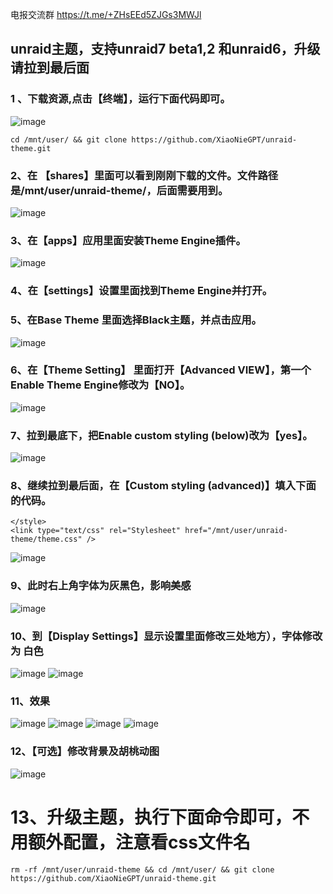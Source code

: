 电报交流群 https://t.me/+ZHsEEd5ZJGs3MWJl

## unraid主题，支持unraid7 beta1,2 和unraid6，升级请拉到最后面
### 1 、下载资源,点击【终端】，运行下面代码即可。
![image](https://github.com/XiaoNieGPT/unraid-theme/assets/22927944/0a5224a5-f3fe-4ba5-977b-acb1ef767628)
```
cd /mnt/user/ && git clone https://github.com/XiaoNieGPT/unraid-theme.git
```
### 2、在 【shares】里面可以看到刚刚下载的文件。文件路径是/mnt/user/unraid-theme/，后面需要用到。
![image](https://github.com/XiaoNieGPT/unraid-theme/assets/22927944/a7a15b1a-8bca-4d52-9916-aecdb78c4917)
### 3、在【apps】应用里面安装Theme Engine插件。
![image](https://github.com/XiaoNieGPT/unraid-theme/assets/22927944/a1e8b844-c4b3-46a3-ae5d-e72bb94b4b49)
### 4、在【settings】设置里面找到Theme Engine并打开。
### 5、在Base Theme 里面选择Black主题，并点击应用。
![image](https://github.com/XiaoNieGPT/unraid-theme/assets/22927944/49d0edb8-68e5-45aa-a6c9-e75ee2150661)
### 6、在【Theme Setting】 里面打开【Advanced VIEW】，第一个Enable Theme Engine修改为【NO】。
![image](https://github.com/XiaoNieGPT/unraid-theme/assets/22927944/37ea54ba-b8d6-4438-bda8-c7284b1f0a9d)
### 7、拉到最底下，把Enable custom styling (below)改为【yes】。
![image](https://github.com/XiaoNieGPT/unraid-theme/assets/22927944/e8f31b42-20aa-4027-8aca-140a53495091)
### 8、继续拉到最后面，在【Custom styling (advanced)】填入下面的代码。

```
</style>
<link type="text/css" rel="Stylesheet" href="/mnt/user/unraid-theme/theme.css" />
```

![image](https://github.com/XiaoNieGPT/unraid-theme/assets/22927944/9f928eae-adfd-4a3d-b263-3f805d3188c6)
### 9、此时右上角字体为灰黑色，影响美感
![image](https://github.com/XiaoNieGPT/unraid-theme/assets/22927944/997b0410-ed11-4f2a-904e-de173039e39d)
### 10、到【Display Settings】显示设置里面修改三处地方），字体修改为 白色
![image](https://github.com/XiaoNieGPT/unraid-theme/assets/22927944/612aef20-d01c-4c11-8823-1f41a5a91ca9)
![image](https://github.com/XiaoNieGPT/unraid-theme/assets/22927944/a6cba9eb-e62e-4f34-846b-000aa79c17c4)

### 11、效果 
![image](https://github.com/XiaoNieGPT/unraid-theme/assets/22927944/3fa1137f-f6ed-4e71-b2a9-1c5e73ed940a)
![image](https://github.com/XiaoNieGPT/unraid-theme/assets/22927944/ca584cc6-2c63-4051-8da0-4a6b884c4b23)
![image](https://github.com/XiaoNieGPT/unraid-theme/assets/22927944/86183a2f-bdb0-4a8f-b90b-5ed6bdbe3109)
![image](https://github.com/XiaoNieGPT/unraid-theme/assets/22927944/bce43985-c5cd-476b-ac9d-d72d74623ac1)
### 12、【可选】修改背景及胡桃动图
![image](https://github.com/XiaoNieGPT/unraid-theme/assets/22927944/dcd4a040-0c3b-4235-9f13-b407c5ea91ea)


# 13、升级主题，执行下面命令即可，不用额外配置，注意看css文件名
```
rm -rf /mnt/user/unraid-theme && cd /mnt/user/ && git clone https://github.com/XiaoNieGPT/unraid-theme.git
```







